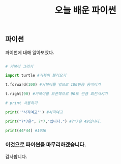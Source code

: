 ﻿---
  title: "오늘 배운 파이썬"
  categories:
     - Blog
  tags:
     - Blog
---

## 파이썬

파이썬에 대해 알아보았다.

```python

# 거북이 그리기

import turtle #거북이 불러오기

t.forward(100) #거북이를 앞으로 100만큼 움직이기

t.right(90) #거북이를 오른쪽으로 90도 만큼 회전시키기

# print 사용하기

print('"사직여고"') #사직여고

print("7*7은", 7*7,"입니다.") #7*7은 49입니다.

print(44*44) #1936

```

### 이것으로 파이썬을 마무리하겠습니다. <br>
감사합니다.